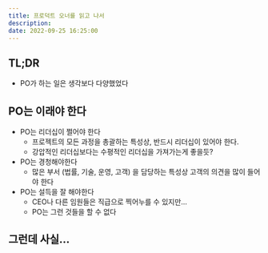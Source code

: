 ```yaml
---
title: 프로덕트 오너를 읽고 나서
description:
date: 2022-09-25 16:25:00
---
```


## TL;DR

- PO가 하는 일은 생각보다 다양했었다

## PO는 이래야 한다

- PO는 리더십이 쩔어야 한다
  - 프로젝트의 모든 과정을 총괄하는 특성상, 반드시 리더십이 있어야 한다.
  - 강압적인 리더십보다는 수평적인 리더십을 가져가는게 좋을듯?
- PO는 경청해야한다
  - 많은 부서 (법률, 기술, 운영, 고객) 을 담당하는 특성상 고객의 의견을 많이 들어야 한다
- PO는 설득을 잘 해야한다
  - CEO나 다른 임원들은 직급으로 찍어누를 수 있지만...
  - PO는 그런 것들을 할 수 없다

## 그런데 사실...

